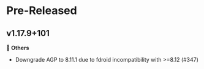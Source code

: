 <!-- markdownlint-disable MD036 -->
<!--
Title: Pre-Released or Released: v1.2.3+xx
-->

# Pre-Released

## v1.17.9+101

**🧹 Others**

- Downgrade AGP to 8.11.1 due to fdroid incompatibility with >=8.12 (#347)

